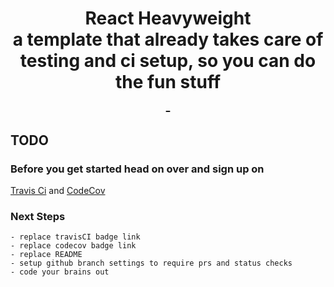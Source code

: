 <h1 align="center"><div>React Heavyweight</div>
<div>a template that already takes care of testing and ci setup, so you can do the fun stuff</div>
<div><a href="https://codecov.io/gh/bettet01/react-heavyweight">
       <img src="https://codecov.io/gh/bettet01/react-heavyweight/branch/master/graph/badge.svg?token=7OUI5QXQD4" alt=""/>
     </a>
     <a href="https://travis-ci.com/bettet01/react-skeleton">
     <img src="https://travis-ci.com/bettet01/react-heavyweight.svg?branch=master" alt=""/>
     </a>
</div>
</h1>

## TODO
### Before you get started head on over and sign up on
[Travis Ci](https://travis-ci.com) and
[CodeCov](https://coodecov.io) 
    
### Next Steps
    - replace travisCI badge link
    - replace codecov badge link
    - replace README
    - setup github branch settings to require prs and status checks
    - code your brains out
